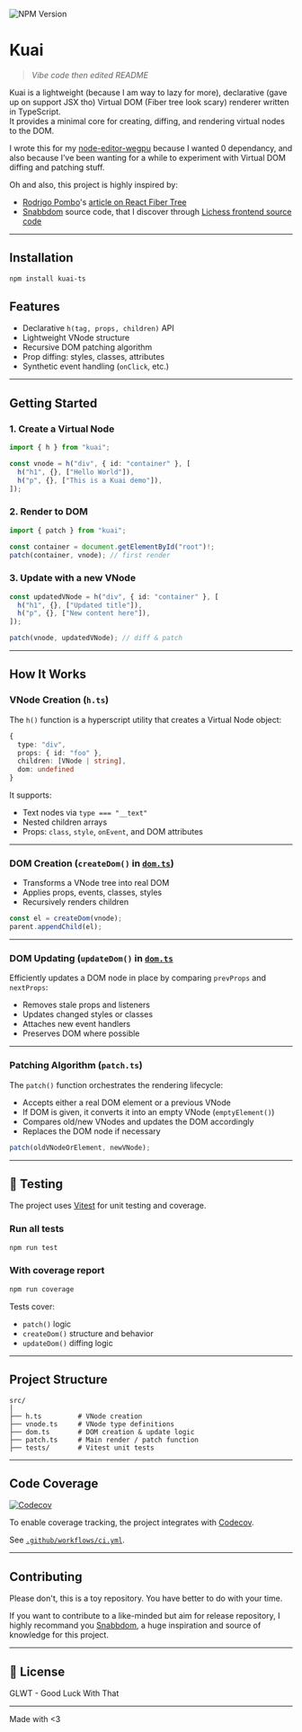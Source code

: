 ![NPM Version](https://img.shields.io/npm/v/kuai-ts?labelColor=%23F1F1F1&color=%23CC3534)

# Kuai 
> *Vibe code then edited README*

Kuai is a lightweight (because I am way to lazy for more), declarative (gave up on support JSX tho) Virtual DOM (Fiber tree look scary) renderer written in TypeScript.  
It provides a minimal core for creating, diffing, and rendering virtual nodes to the DOM.

I wrote this for my [node-editor-wegpu](https://github.com/melvi-l/node-editor-webgpu) because I wanted 0 dependancy, and also because I’ve been wanting for a while to experiment with Virtual DOM diffing and patching stuff.

Oh and also, this project is highly inspired by: 
- [Rodrigo Pombo](https://github.com/pomber)'s [ article on React Fiber Tree](https://pomb.us/build-your-own-react/)
- [Snabbdom](https://github.com/snabbdom/snabbdom/tree/master) source code, that I discover through [Lichess frontend source code](https://github.com/lichess-org/lila/blob/2e653ad1e2b9fad31b4a092394019ef8fafdedb8/package.json#L44)

---

## Installation

```bash
npm install kuai-ts
````

## Features

* Declarative `h(tag, props, children)` API
* Lightweight VNode structure
* Recursive DOM patching algorithm
* Prop diffing: styles, classes, attributes
* Synthetic event handling (`onClick`, etc.)

---

## Getting Started

### 1. Create a Virtual Node

```ts
import { h } from "kuai";

const vnode = h("div", { id: "container" }, [
  h("h1", {}, ["Hello World"]),
  h("p", {}, ["This is a Kuai demo"]),
]);
```

### 2. Render to DOM

```ts
import { patch } from "kuai";

const container = document.getElementById("root")!;
patch(container, vnode); // first render
```

### 3. Update with a new VNode

```ts
const updatedVNode = h("div", { id: "container" }, [
  h("h1", {}, ["Updated title"]),
  h("p", {}, ["New content here"]),
]);

patch(vnode, updatedVNode); // diff & patch
```

---

## How It Works

### VNode Creation (`h.ts`)

The `h()` function is a hyperscript utility that creates a Virtual Node object:

```ts
{
  type: "div",
  props: { id: "foo" },
  children: [VNode | string],
  dom: undefined
}
```

It supports:

* Text nodes via `type === "__text"`
* Nested children arrays
* Props: `class`, `style`, `onEvent`, and DOM attributes

---

### DOM Creation (`createDom()` in [`dom.ts`](./src/dom.ts))

* Transforms a VNode tree into real DOM
* Applies props, events, classes, styles
* Recursively renders children

```ts
const el = createDom(vnode);
parent.appendChild(el);
```

---

### DOM Updating (`updateDom()` in [`dom.ts`](./src/dom.ts)

Efficiently updates a DOM node in place by comparing `prevProps` and `nextProps`:

* Removes stale props and listeners
* Updates changed styles or classes
* Attaches new event handlers
* Preserves DOM where possible

---

### Patching Algorithm (`patch.ts`)

The `patch()` function orchestrates the rendering lifecycle:

* Accepts either a real DOM element or a previous VNode
* If DOM is given, it converts it into an empty VNode (`emptyElement()`)
* Compares old/new VNodes and updates the DOM accordingly
* Replaces the DOM node if necessary

```ts
patch(oldVNodeOrElement, newVNode);
```

---

## 🧪 Testing

The project uses [Vitest](https://vitest.dev) for unit testing and coverage.

### Run all tests

```bash
npm run test
```

### With coverage report

```bash
npm run coverage
```

Tests cover:

* `patch()` logic
* `createDom()` structure and behavior
* `updateDom()` diffing logic

---

## Project Structure

```
src/
│
├── h.ts         # VNode creation
├── vnode.ts     # VNode type definitions
├── dom.ts       # DOM creation & update logic
├── patch.ts     # Main render / patch function
├── tests/       # Vitest unit tests
```

---

## Code Coverage

[![Codecov](https://img.shields.io/codecov/c/github/melvi-l/kuai-ts)](https://app.codecov.io/github/melvi-l/kuai-ts/tree/main)

To enable coverage tracking, the project integrates with [Codecov](https://codecov.io). 

See [`.github/workflows/ci.yml`](./.github/workflows/test.yml).

---

## Contributing

Please don't, this is a toy repository. You have better to do with your time.

If you want to contribute to a like-minded but aim for release repository, I highly recommand you [Snabbdom](https://github.com/snabbdom/snabbdom/tree/master), a huge inspiration and source of knowledge for this project.

---

## 📜 License

GLWT - Good Luck With That

---

Made with <3
